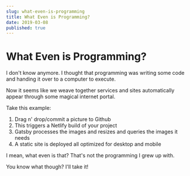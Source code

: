 ```yaml
---
slug: what-even-is-programming
title: What Even is Programming?
date: 2019-03-08
published: true
---
```


# What Even is Programming?

I don't know anymore. I thought that programming was writing some code and handing it over to a computer to execute.

Now it seems like we weave together services and sites automatically appear through some magical internet portal.

Take this example:

1. Drag n' drop/commit a picture to Github
2. This triggers a Netlify build of your project
3. Gatsby processes the images and resizes and queries the images it needs
4. A static site is deployed all optimized for desktop and mobile

I mean, what even is that? That's not the programming I grew up with.

You know what though? I'll take it!
